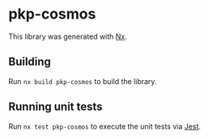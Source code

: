 # pkp-cosmos

This library was generated with [Nx](https://nx.dev).

## Building

Run `nx build pkp-cosmos` to build the library.

## Running unit tests

Run `nx test pkp-cosmos` to execute the unit tests via [Jest](https://jestjs.io).

